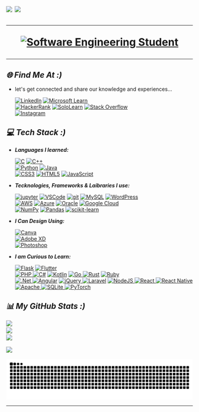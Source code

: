 <h1><img src="https://emojis.slackmojis.com/emojis/images/1531849430/4246/blob-sunglasses.gif?1531849430" width="50"/>
<img src="https://github.com/sciencepal/sciencepal/blob/master/assets/Hi.gif" width="50px">

---
    
    
<div align="center">
    <a href="https://git.io/typing-svg"><img src="https://readme-typing-svg.demolab.com?font=Courgette&color=3366ff&size=40&center=true&vCenter=true&width=600&&lines=HELLO+WORLD+:);I'm+Khawlah+Alshubati;studying+Software+Engineering;I’m+ interested+in+ML+and+AI;" alt="Software Engineering Student"></a>
</div>

    
---


## *🌐 Find Me At :)*
 -  let's get connected and share our knowledge and experiences... 
 
       [![LinkedIn](https://img.shields.io/badge/LinkedIn-3366ff.svg?style=for-the-badge&logo=linkedin&logoColor=white)](https://linkedin.com/in/khawlah-alshubati-b85919181) 
       [![Microsoft Learn](https://img.shields.io/badge/-Microsoft-3366ff?style=for-the-badge&logo=Microsoft&logoColor=white)](https://learn.microsoft.com/en-us/users/khawlahalshubati-5989/)<br>
       [![HackerRank](https://img.shields.io/badge/-Hackerrank-3366ff?style=for-the-badge&logo=hackerrank&logoColor=white)](https://www.hackerrank.com/khawlahalshubat1) 
       [![SoloLearn](https://img.shields.io/badge/Sololearn-3366ff.svg?style=for-the-badge&logo=Sololearn&logoColor=white)](https://www.sololearn.com/Profile/16067124/?ref=app)
       [![Stack Overflow](https://img.shields.io/badge/-Stackoverflow-3366ff?style=for-the-badge&logo=stack-overflow&logoColor=white)](https://stackoverflow.com/users/16822259/khawlah) <br>
       [![Instagram](https://img.shields.io/badge/Instagram-3366ff.svg?style=for-the-badge&logo=Instagram&logoColor=white)](https://instagram.com/kh0filtersphotography)
       

## *💻 Tech Stack :)*

- ***Languages I learned:***

  [![C](https://img.shields.io/badge/c-3366ff.svg?style=for-the-badge&logo=c&logoColor=white)](https://www.bloodshed.net)
  [![C++](https://img.shields.io/badge/c++-3366ff.svg?style=for-the-badge&logo=c%2B%2B&logoColor=white)](https://www.bloodshed.net) <br>
  [![Python](https://img.shields.io/badge/python-3366ff?style=for-the-badge&logo=python&logoColor=white)](https://www.python.org)
  [![Java](https://img.shields.io/badge/java-3366ff.svg?style=for-the-badge&logo=java&logoColor=white)](https://www.java.com) <br>
  [![CSS3](https://img.shields.io/badge/css3-3366ff.svg?style=for-the-badge&logo=css3&logoColor=white)](https://en.wikipedia.org/wiki/CSS)
  [![HTML5](https://img.shields.io/badge/html5-3366ff.svg?style=for-the-badge&logo=html5&logoColor=white)](https://en.wikipedia.org/wiki/HTML5)
  [![JavaScript](https://img.shields.io/badge/javascript-3366ff.svg?style=for-the-badge&logo=javascript&logoColor=white)](https://www.javascript.com)<br>


- ***Tecknologies, Frameworks & Laibraries I use:***

   [![jupyter](https://img.shields.io/badge/Jupyter-3366ff.svg?&style=for-the-badge&logo=Jupyter&logoColor=white)](https://jupyter.org)
   [![VSCode](https://img.shields.io/badge/VSCode-3366ff.svg?&style=for-the-badge&logo=Visual-Studio-Code&logoColor=white)](https://code.visualstudio.com)
   [![git](https://img.shields.io/badge/Git-3366ff?style=for-the-badge&logo=git&logoColor=white)](https://git-scm.com)
   [![MySQL](https://img.shields.io/badge/mysql-3366ff.svg?style=for-the-badge&logo=mysql&logoColor=white)](https://www.mysql.com)
   [![WordPress](https://img.shields.io/badge/WordPress-3366ff.svg?style=for-the-badge&logo=WordPress&logoColor=white)](https://www.mysql.com)<br>
   [![AWS](https://img.shields.io/badge/AWS-3366ff.svg?style=for-the-badge&logo=amazon-aws&logoColor=white)](https://aws.amazon.com) 
   [![Azure](https://img.shields.io/badge/azure-3366ff.svg?style=for-the-badge&logo=azure-devops&logoColor=white)](https://azure.microsoft.com)
   [![Oracle](https://img.shields.io/badge/Oracle-3366ff?style=for-the-badge&logo=oracle&logoColor=white)](https://www.oracle.com) 
   [![Google Cloud](https://img.shields.io/badge/Google%20Cloud-3366ff.svg?style=for-the-badge&logo=google-cloud&logoColor=white)](https://cloud.google.com) <br>
   [![NumPy](https://img.shields.io/badge/numpy-3366ff.svg?style=for-the-badge&logo=numpy&logoColor=white)](https://numpy.org) 
   [![Pandas](https://img.shields.io/badge/pandas-3366ff.svg?style=for-the-badge&logo=pandas&logoColor=white)](https://pandas.pydata.org)
   [![scikit-learn](https://img.shields.io/badge/scikit--learn-3366ff.svg?style=for-the-badge&logo=scikit-learn&logoColor=white)](https://scikit-learn.org) <br>
  
   


- ***I Can Design Using:*** 

   [![Canva](https://img.shields.io/badge/Canva-3366ff.svg?style=for-the-badge&logo=Canva&logoColor=white)](https://www.canva.com) <br>
   [![Adobe XD](https://img.shields.io/badge/Adobe-3366ff?style=for-the-badge&logo=Adobe%20XD&logoColor=white)](https://www.adobe.com/cy_en/products/xd.html)<br>
   [![Photoshop](https://img.shields.io/badge/photoshop-3366ff.svg?style=for-the-badge&logo=adobephotoshop&logoColor=white)](https://www.adobe.com/cy_en/products/photoshop.html) <br>

- ***I am Curious to Learn:*** 

    [![Flask](https://img.shields.io/badge/flask-3366ff.svg?style=for-the-badge&logo=flask&logoColor=white)](https://flask.palletsprojects.com)
    [![Flutter](https://img.shields.io/badge/Flutter-3366ff.svg?style=for-the-badge&logo=Flutter&logoColor=white)](https://flutter.dev/)<br> 
    [![PHP](https://img.shields.io/badge/php-3366ff.svg?style=for-the-badge&logo=php&logoColor=white) ](https://www.php.net)
    [![C#](https://img.shields.io/badge/c%23-3366ff.svg?style=for-the-badge&logo=c-sharp&logoColor=white)](https://learn.microsoft.com/en-us/dotnet/csharp)
    [![Kotlin](https://img.shields.io/badge/kotlin-3366ff.svg?style=for-the-badge&logo=kotlin&logoColor=white)](https://kotlinlang.org)
    [![Go](https://img.shields.io/badge/go-3366ff.svg?style=for-the-badge&logo=go&logoColor=white) ](https://go.dev)
    [![Rust](https://img.shields.io/badge/rust-3366ff.svg?style=for-the-badge&logo=rust&logoColor=white)](https://www.rust-lang.org)
    [![Ruby](https://img.shields.io/badge/ruby-3366ff.svg?style=for-the-badge&logo=ruby&logoColor=white) ](https://www.ruby-lang.org)<br>
    [![.Net](https://img.shields.io/badge/.NET-3366ff?style=for-the-badge&logo=.net&logoColor=white) ](https://dotnet.microsoft.com/en-us)
    [![Angular](https://img.shields.io/badge/angular-3366ff.svg?style=for-the-badge&logo=angular&logoColor=white)](https://angular.io) 
    [![jQuery](https://img.shields.io/badge/jquery-3366ff.svg?style=for-the-badge&logo=jquery&logoColor=white) ](https://jquery.com)
    [![Laravel](https://img.shields.io/badge/laravel-3366ff.svg?style=for-the-badge&logo=laravel&logoColor=white)](https://laravel.com) 
    [![NodeJS](https://img.shields.io/badge/node.js-3366ff?style=for-the-badge&logo=node.js&logoColor=white) ](https://nodejs.org)
    [![React](https://img.shields.io/badge/react-3366ff.svg?style=for-the-badge&logo=react&logoColor=white) ](https://reactjs.org)
    [![React Native](https://img.shields.io/badge/react_native-3366ff.svg?style=for-the-badge&logo=react&logoColor=white)](https://reactnative.dev) 
    [![Apache](https://img.shields.io/badge/apache-3366ff.svg?style=for-the-badge&logo=apache&logoColor=white) ](https://www.apache.org)
    [![SQLite](https://img.shields.io/badge/sqlite-3366ff.svg?style=for-the-badge&logo=sqlite&logoColor=white) ](https://www.sqlite.org/index.html)
    [![PyTorch](https://img.shields.io/badge/PyTorch-3366ff.svg?style=for-the-badge&logo=PyTorch&logoColor=white)](https://pytorch.org)<br>
    
    


## *📊 My GitHub Stats :)*

  <!-- ![](https://github-readme-stats.vercel.app/api?username=alshubati99&theme=material-palenight&hide_border=false&include_all_commits=true&count_private=true)<br/>
  ![](https://github-readme-streak-stats.herokuapp.com/?user=alshubati99&theme=material-palenight&hide_border=false)<br/> -->
<img src="https://github-readme-stats.vercel.app/api?username=alshubati99&show_icons=true&theme=algolia"> <br>
<img src="https://github-readme-streak-stats.herokuapp.com?user=alshubati99&theme=algolia&date_format=M%20j%5B%2C%20Y%5D"> <br>
![](https://github-readme-stats.vercel.app/api/top-langs/?username=alshubati99&theme=algolia&hide_border=false&include_all_commits=true&count_private=true&layout=default)

<!-- ## *✍️ Dev Ramdon Qoutes :)*

![](https://quotes-github-readme.vercel.app/api?type=horizontal&theme=dracula) 
------------------------------------------------------------------------------------------------------------- -->
[![](https://visitcount.itsvg.in/api?id=alshubati99&icon=2&color=1)](https://visitcount.itsvg.in)

<p align="center">
<img src="https://github.com/VishwaGauravIn/VishwaGauravIn/blob/output/github-contribution-grid-snake.svg">
</p>


  


---

    

